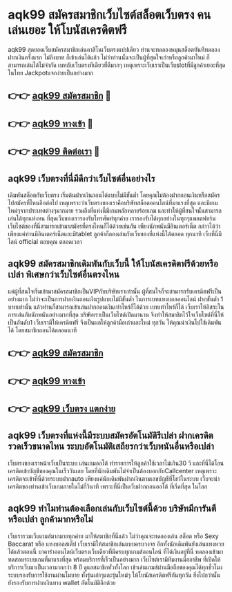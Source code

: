 # aqk99 สมัครสมาชิกเว็บไซต์สล็อตเว็บตรง คนเล่นเยอะ ให้โบนัสเครดิตฟรี

aqk99 สุดยอดเว็บสมัครสมาชิกเล่นคาสิโนเว็บตรงแปปเดียว ท่านจะทดลองหมุนสล็อตทันทีทดลองฝากเงินครั้งแรก ไม่ถึงบาท ก็เข้าเล่นได้แล้ว ไม่ว่าท่านนั้นจะเป็นผู้ที่สุดใจเก่าหรือลูกค้ามาใหม่ ก็สามารถเล่นได้ไม่จำกัด เบทกับเว็บตรงทีเดียวที่ดีมากๆ เหตุเพราะเว็บเราเป็นเว็บslotที่มีลูกค้าเยอะที่สุดในไทย Jackpotแจกง่ายเป็นอย่างมาก

## 👉👉 [aqk99 สมัครสมาชิก](https://bit.ly/3Ckzg5n) 🎰
## 👉👉 [aqk99 ทางเข้า](https://bit.ly/3Ckzg5n) 🎰
## 👉👉 [aqk99 ติดต่อเรา](https://bit.ly/3Ckzg5n) 🎰

## aqk99 เว็บตรงที่นี่มีดีกว่าเว็บไซต์อื่นอย่างไร
เดิมพันสล็อตกับเว็บตรง เริ่มต้นฝากเงินถอนได้แบบไม่มีขั้นต่ำ โดยคุณไม่ต้องฝากถอนเงินหรือสมัครไปสมัครที่ไหนอีกต่อไป เหตุเพราะว่าเว็บตรงของเราคือบริษัทสล็อตออนไลน์ที่มาแรงที่สุด และมีเกมใหม่ๆจากประเทศต่างๆมากมาย รวมถึงที่แห่งนี้มีเกมหลักหลายร้อยเกม และทำให้ผู้ที่สนใจนั้นสามารถเล่นได้ทุกแห่งหน ที่สุดเว็บของเรารองรับโทรศัพท์ทุกค่าย เรารองรับได้ทุกอย่างในทุกๆแพลตฟอร์ม เว็บไซต์ของที่นี่สามารถเข้ามาสมัครที่ตรงไหนก็ได้ด้วยเช่นกัน เพียงนักพนันมีอินเตอร์เน็ต กล่าวได้ว่าเพียงแค่ท่านมีอินเตอร์เน็ตและมีtablet ลูกค้าก็ลองเล่นกับเว็บของที่แห่งนี้ได้ตลอด ทุกนาที เว็บที่นี่มี ไลน์ official ตอบคุณ ตลอดเวลา

## aqk99 สมัครสมาชิกเดิมพันกับเว็บนี้ ให้โบนัสเครดิตฟรีด้วยหรือเปล่า พิเศษกว่าเว็บไซต์อื่นตรงไหน
แค่ผู้ที่สนใจเริ่มเข้ามาสมัครสมาชิกเป็นVIPกับบริษัทเราเท่านั้น ผู้ที่สนใจก็จะสามารถรับเครดิตฟรีเป็นอย่างมาก ไม่ว่าจะเป็นการฝากเงินถอนเงินรูปแบบไม่มีขั้นต่ำ ในการเบทแทงบอลออนไลน์ ฝากขั้นต่ำ 1 บาทเท่านั้น แล้วท่านก็สามารถเข้าเล่นฝากถอนเงินเท่าไหร่ก็ได้ด้วย เบทเท่าไหร่ก็ได้ เว็บเราให้อิสระในการเล่นกับนักพนันอย่างมากที่สุด บริษัทเราเป็นเว็บไซต์เปิดมานาน จึงทำให้สมาชิกไว้ใจเว็บไซต์ที่นี่ให้เป็นอันดับ1 เว็บเรามีให้เครดิตฟรี จึงเป็นผลให้ลูกค้ามือเก่าและใหม่ ทุกวัน ให้คุณนำเงินไปใช้เดิมพันได้ โดยสมาชิกถอนได้ตลอดนาที

## 👉👉 [aqk99 สมัครสมาชิก](https://bit.ly/3Ckzg5n)
## 👉👉 [aqk99 ทางเข้า](https://bit.ly/3Ckzg5n)
## 👉👉 [aqk99 เว็บตรง แตกง่าย](https://bit.ly/3Ckzg5n)

## aqk99 เว็บตรงที่แห่งนี้มีระบบสมัครอัตโนมัติรึเปล่า ฝากเครดิตรวดเร็วขนาดไหน ระบบอัตโนมัติเสถียรกว่าเว็บพนันอื่นหรือเปล่า
เว็บตรงของเราหน้าเว็บเป็นระบบ เล่นเกมออโต้ ทำรายการให้ลูกค้าใช้เวลาไม่เกิน30 วิ และที่นี่ได้โอนเครดิตเข้าบัญชีของคุณในเร็ววันเลย โดยที่นักเดิมพันไม่จำเป็นต้องบอกกับCallcenter เหตุเพราะเครดิตจะเข้าที่นี่ด้วยระบบฝากauto เพียงแค่นักเดิมพันฝากเงินตามเลขบัญชีที่โชว์ในระบบ เว็บจะนำเครดิตของท่านเข้าเว็บเกมภายในไม่กี่วินาที เพราะที่นี่เป็นเว็บฝากถอนออโต้ ที่เริ่ดที่สุด ในโลก

## aqk99 ทำไมท่านต้องเลือกเล่นกับเว็บไซต์นี้ด้วย บริษัทมีการันตีหรือเปล่า ลูกค้ามากหรือไม่
เว็บเรารวมเว็บเกมส์มากมายทุกค่าย มาให้สมาชิกที่นี่แล้ว ไม่ว่าคุณจะทดลองเล่น สล็อต หรือ Sexy Baccarat หรือ แทงบอลสเต็ป เว็บเรามีให้สมาชิกเล่นแบบครบวงจร อีกทั้งนักเดิมพันยังเล่นแทงหวยได้แล้วตอนนี้ บาคาร่าออนไลน์เว็บตรงเว็บเดียวที่มีครบทุกเกมส์ออนไลน์ ที่ได้เงินอยู่ที่นี่ ทดลองเข้ามาทดสอบระบบเกมที่มาแรงที่สุด พร้อมบริการที่เร็วเป็นอย่างมาก เว็บไซต์เรามีทีมงานมืออาชีพ ที่เปิดให้บริการเว็บมาเป็นเวลามากกว่า 8 ปี ดูแลสมาชิกทั่วทั้งโลก เข้าเล่นเกมส์ผ่านมือถือของคุณได้ทุกชั่วโมง ระบบรองรับการใช้งานผ่านโมบาย ทั้งรุ่นเก่าๆและรุ่นใหม่ๆ ให้โบนัสเครดิตฟรีกันทุกวัน ยิ่งไปกว่านั้นยังรองรับการฝากเงินทาง wallet อัตโนมัติอีกด้วย
